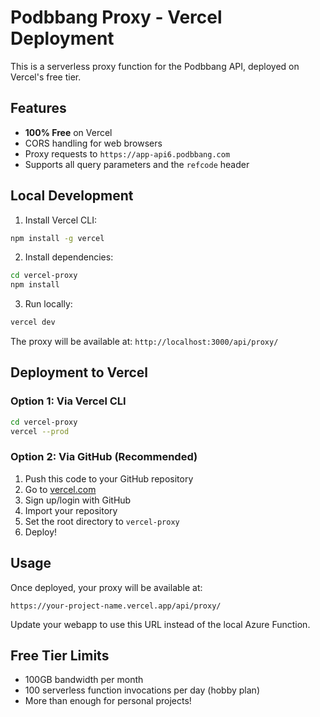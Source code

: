 # Podbbang Proxy - Vercel Deployment

This is a serverless proxy function for the Podbbang API, deployed on Vercel's free tier.

## Features
- **100% Free** on Vercel
- CORS handling for web browsers
- Proxy requests to `https://app-api6.podbbang.com`
- Supports all query parameters and the `refcode` header

## Local Development

1. Install Vercel CLI:
```bash
npm install -g vercel
```

2. Install dependencies:
```bash
cd vercel-proxy
npm install
```

3. Run locally:
```bash
vercel dev
```

The proxy will be available at: `http://localhost:3000/api/proxy/`

## Deployment to Vercel

### Option 1: Via Vercel CLI
```bash
cd vercel-proxy
vercel --prod
```

### Option 2: Via GitHub (Recommended)
1. Push this code to your GitHub repository
2. Go to [vercel.com](https://vercel.com)
3. Sign up/login with GitHub
4. Import your repository
5. Set the root directory to `vercel-proxy`
6. Deploy!

## Usage

Once deployed, your proxy will be available at:
```
https://your-project-name.vercel.app/api/proxy/
```

Update your webapp to use this URL instead of the local Azure Function.

## Free Tier Limits
- 100GB bandwidth per month
- 100 serverless function invocations per day (hobby plan)
- More than enough for personal projects!
